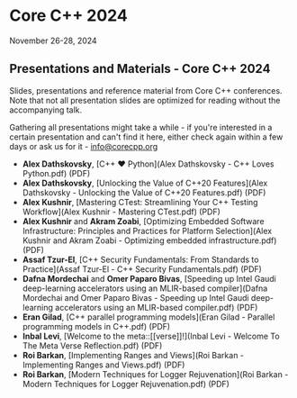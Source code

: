 # Core C++ 2024
November 26-28, 2024

## Presentations and Materials - Core C++ 2024

Slides, presentations and reference material from Core C++ conferences.  
Note that not all presentation slides are optimized for reading without the accompanying talk.

Gathering all presentations might take a while - if you're interested in a certain presentation and can't find it here, either check again
within a few days or ask us for it - [info@corecpp.org](mailto://info@corecpp.org)

- **Alex Dathskovsky**, [C++ ♥ Python](Alex Dathskovsky - C++ Loves Python.pdf) (PDF)
- **Alex Dathskovsky**, [Unlocking the Value of C++20 Features](Alex Dathskovsky - Unlocking the Value of C++20 Features.pdf) (PDF)
- **Alex Kushnir**, [Mastering CTest: Streamlining Your C++ Testing Workflow](Alex Kushnir - Mastering CTest.pdf) (PDF)
- **Alex Kushnir** and **Akram Zoabi**, [Optimizing Embedded Software Infrastructure: Principles and Practices for Platform Selection](Alex Kushnir and Akram Zoabi - Optimizing embedded infrastructure.pdf) (PDF)
- **Assaf Tzur-El**, [C++ Security Fundamentals: From Standards to Practice](Assaf Tzur-El - C++ Security Fundamentals.pdf) (PDF)
- **Dafna Mordechai** and **Omer Paparo Bivas**, [Speeding up Intel Gaudi deep-learning accelerators using an MLIR-based compiler](Dafna Mordechai and Omer Paparo Bivas - Speeding up Intel Gaudi deep-learning accelerators using an MLIR-based compiler.pdf) (PDF)
- **Eran Gilad**, [C++ parallel programming models](Eran Gilad - Parallel programming models in C++.pdf) (PDF)
- **Inbal Levi**, [Welcome to the meta::[[verse]]!](Inbal Levi - Welcome To The Meta Verse Reflection.pdf) (PDF)
- **Roi Barkan**, [Implementing Ranges and Views](Roi Barkan - Implementing Ranges and Views.pdf) (PDF)
- **Roi Barkan**, [Modern Techniques for Logger Rejuvenation](Roi Barkan - Modern Techniques for Logger Rejuvenation.pdf) (PDF)


